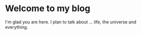 # Welcome to my blog

I'm glad you are here. I plan to talk about ... life, the universe and everything.
